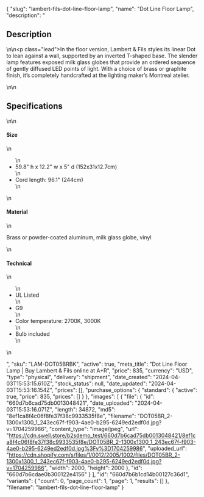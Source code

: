{
  "slug": "lambert-fils-dot-line-floor-lamp",
  "name": "Dot Line Floor Lamp",
  "description": "<h2>Description</h2>\n<!-- split -->\n<p class=\"lead\">In the floor version, Lambert &amp; Fils styles its linear Dot to lean against a wall, supported by an inverted T-shaped base. The slender lamp features exposed milk glass globes that provide an ordered sequence of gently diffused LED points of light. With a choice of brass or graphite finish, it’s completely handcrafted at the lighting maker’s Montreal atelier.</p>\n<!-- split -->\n<h2>Specifications</h2>\n<!-- split -->\n<h4>Size</h4>\n<ul>\n<li>59.8\" h x 12.2\" w x 5\" d (152x31x12.7cm)</li>\n<li>Cord length: 96.1\" (244cm)</li>\n</ul>\n<h4>Material</h4>\n<p>Brass or powder-coated aluminum, milk glass globe, vinyl</p>\n<h4>Technical</h4>\n<ul>\n<li>UL Listed</li>\n<li>G9 </li>\n<li>Color temperature: 2700K, 3000K</li>\n<li>Bulb included</li>\n</ul>\n<ul></ul>",
  "sku": "LAM-DOT05BRBK",
  "active": true,
  "meta_title": "Dot Line Floor Lamp | Buy Lambert & Fils online at A+R",
  "price": 835,
  "currency": "USD",
  "type": "physical",
  "delivery": "shipment",
  "date_created": "2024-04-03T15:53:15.610Z",
  "stock_status": null,
  "date_updated": "2024-04-03T15:53:16.154Z",
  "prices": [],
  "purchase_options": {
    "standard": {
      "active": true,
      "price": 835,
      "prices": []
    }
  },
  "images": [
    {
      "file": {
        "id": "660d7b6cad75db0013048421",
        "date_uploaded": "2024-04-03T15:53:16.071Z",
        "length": 34872,
        "md5": "8ef1ca8f4c06f8fe37f38c9933535f8e",
        "filename": "DOT05BR_2-1300x1300_1_243ec67f-f903-4ae0-b295-6249ed2edf0d.jpg?v=1704259986",
        "content_type": "image/jpeg",
        "url": "https://cdn.swell.store/b2sdemo_test/660d7b6cad75db0013048421/8ef1ca8f4c06f8fe37f38c9933535f8e/DOT05BR_2-1300x1300_1_243ec67f-f903-4ae0-b295-6249ed2edf0d.jpg%3Fv%3D1704259986",
        "uploaded_url": "https://cdn.shopify.com/s/files/1/0012/2005/1002/files/DOT05BR_2-1300x1300_1_243ec67f-f903-4ae0-b295-6249ed2edf0d.jpg?v=1704259986",
        "width": 2000,
        "height": 2000
      },
      "id": "660d7b6cdae0b300122e4156"
    }
  ],
  "id": "660d7b6b1cd14b00127c36d1",
  "variants": {
    "count": 0,
    "page_count": 1,
    "page": 1,
    "results": []
  },
  "filename": "lambert-fils-dot-line-floor-lamp"
}